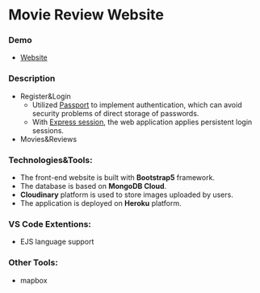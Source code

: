 # Movie Review Website

### Demo
- [Website](https://thawing-island-64029.herokuapp.com)

### Description
- Register&Login
  - Utilized [Passport](http://www.passportjs.org/) to implement authentication, which can avoid security problems of direct storage of passwords.
  - With [Express session](https://www.npmjs.com/package/express-session), the web application applies persistent login sessions.  
- Movies&Reviews
  


### Technologies&Tools:
- The front-end website is built with **Bootstrap5** framework.
- The database is based on **MongoDB Cloud**.
- **Cloudinary** platform is used to store images uploaded by users.
- The application is deployed on **Heroku** platform.


### VS Code Extentions:
- EJS language support


### Other Tools:
- mapbox
